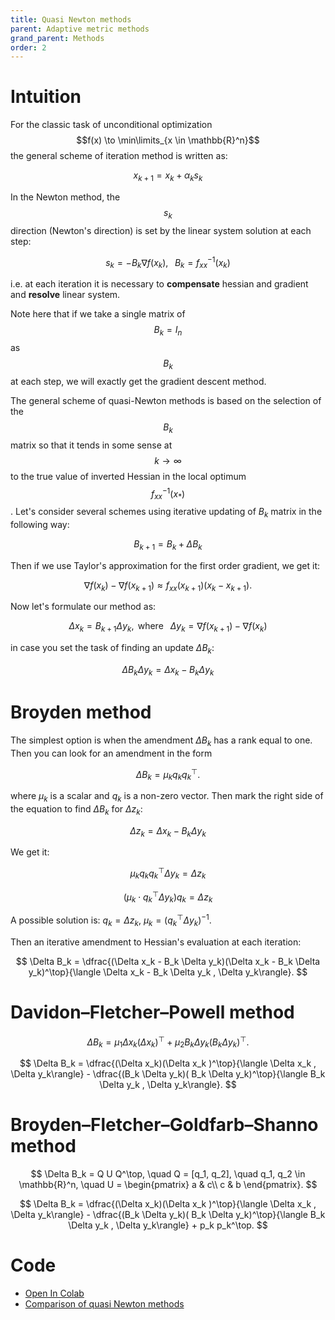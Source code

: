 ```yaml
---
title: Quasi Newton methods
parent: Adaptive metric methods
grand_parent: Methods
order: 2
---
```


# Intuition

For the classic task of unconditional optimization $$f(x) \to \min\limits_{x \in \mathbb{R}^n}$$ the general scheme of iteration method is written as: 

$$
x_{k+1} = x_k + \alpha_k s_k
$$

In the Newton method, the $$s_k$$ direction (Newton's direction) is set by the linear system solution at each step:

$$
s_k = - B_k\nabla f(x_k), \;\;\; B_k = f_{xx}^{-1}(x_k)
$$

i.e. at each iteration it is necessary to **compensate** hessian and gradient and **resolve** linear system.

Note here that if we take a single matrix of $$B_k = I_n$$ as $$B_k$$ at each step, we will exactly get the gradient descent method.

The general scheme of quasi-Newton methods is based on the selection of the $$B_k$$ matrix so that it tends in some sense at $$k \to \infty$$ to the true value of inverted Hessian in the local optimum $$f_{xx}^{-1}(x_*)$$. 
Let's consider several schemes using iterative updating of $B_k$ matrix in the following way:

$$
B_{k+1} = B_k + \Delta B_k
$$

Then if we use Taylor's approximation for the first order gradient, we get it:

$$
\nabla f(x_k) - \nabla f(x_{k+1}) \approx f_{xx}(x_{k+1}) (x_k - x_{k+1}).
$$

Now let's formulate our method as:

$$
\Delta x_k = B_{k+1} \Delta y_k, \text{ where } \;\; \Delta y_k = \nabla f(x_{k+1}) - \nabla f(x_k)
$$

in case you set the task of finding an update $\Delta B_k$:

$$
\Delta B_k \Delta y_k = \Delta x_k - B_k \Delta y_k
$$

# Broyden method
The simplest option is when the amendment $\Delta B_k$ has a rank equal to one. Then you can look for an amendment in the form

$$
\Delta B_k = \mu_k q_k q_k^\top.
$$

where $\mu_k$ is a scalar and $q_k$ is a non-zero vector. Then mark the right side of the equation to find $\Delta B_k$ for $\Delta z_k$:

$$
\Delta z_k = \Delta x_k - B_k \Delta y_k
$$

We get it:

$$
\mu_k q_k q_k^\top \Delta y_k = \Delta z_k
$$

$$
\left(\mu_k \cdot q_k^\top \Delta y_k\right) q_k = \Delta z_k
$$

A possible solution is: $q_k = \Delta z_k$, $\mu_k = \left(q_k^\top \Delta y_k\right)^{-1}$.

Then an iterative amendment to Hessian's evaluation at each iteration:

$$
\Delta B_k = \dfrac{(\Delta x_k - B_k \Delta y_k)(\Delta x_k - B_k \Delta y_k)^\top}{\langle \Delta x_k - B_k \Delta y_k , \Delta y_k\rangle}.
$$

# Davidon–Fletcher–Powell method 
$$
\Delta B_k = \mu_1 \Delta x_k (\Delta x_k)^\top + \mu_2 B_k \Delta y_k (B_k \Delta y_k)^\top.
$$

$$
\Delta B_k = \dfrac{(\Delta x_k)(\Delta x_k )^\top}{\langle \Delta x_k , \Delta y_k\rangle} - \dfrac{(B_k \Delta y_k)( B_k \Delta y_k)^\top}{\langle B_k \Delta y_k , \Delta y_k\rangle}.
$$

# Broyden–Fletcher–Goldfarb–Shanno method

$$
\Delta B_k = Q U Q^\top, \quad Q = [q_1, q_2], \quad q_1, q_2 \in \mathbb{R}^n, \quad U = \begin{pmatrix} a & c\\ c & b \end{pmatrix}.
$$

$$
\Delta B_k = \dfrac{(\Delta x_k)(\Delta x_k )^\top}{\langle \Delta x_k , \Delta y_k\rangle} - \dfrac{(B_k \Delta y_k)( B_k \Delta y_k)^\top}{\langle B_k \Delta y_k , \Delta y_k\rangle} + p_k p_k^\top. 
$$

# Code
* [Open In Colab](https://colab.research.google.com/github/MerkulovDaniil/optim/blob/master/assets/Notebooks/Quasi_Newton.ipynb)
* [Comparison of quasi Newton methods](https://nbviewer.jupyter.org/github/fabianp/pytron/blob/master/doc/benchmark_logistic.ipynb)
